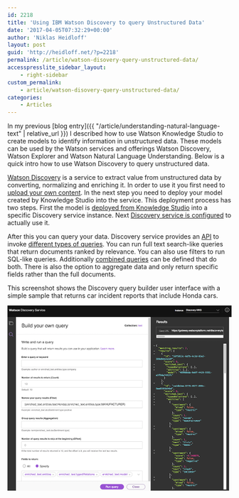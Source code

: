 ```yaml
---
id: 2218
title: 'Using IBM Watson Discovery to query Unstructured Data'
date: '2017-04-05T07:32:29+00:00'
author: 'Niklas Heidloff'
layout: post
guid: 'http://heidloff.net/?p=2218'
permalink: /article/watson-disovery-query-unstructured-data/
accesspresslite_sidebar_layout:
    - right-sidebar
custom_permalink:
    - article/watson-disovery-query-unstructured-data/
categories:
    - Articles
---
```


In my previous [blog entry]({{ "/article/understanding-natural-language-text" | relative_url }}) I described how to use Watson Knowledge Studio to create models to identify information in unstructured data. These models can be used by the Watson services and offerings Watson Discovery, Watson Explorer and Watson Natural Language Understanding. Below is a quick intro how to use Watson Discovery to query unstructured data.

[Watson Discovery](https://www.ibm.com/watson/developercloud/discovery.html) is a service to extract value from unstructured data by converting, normalizing and enriching it. In order to use it you first need to [upload your own content](https://www.ibm.com/watson/developercloud/doc/discovery/adding-content.html). In the next step you need to deploy your model created by Knowledge Studio into the service. This deployment process has two steps. First the model is [deployed from Knowledge Studio](https://www.ibm.com/watson/developercloud/doc/wks/wks_mapublish.shtml) into a specific Discovery service instance. Next [Discovery service is configured](https://www.ibm.com/watson/developercloud/doc/discovery/integrate-wks.html) to actually use it.

After this you can query your data. Discovery service provides an [API](https://www.ibm.com/watson/developercloud/discovery/api/v1/) to invoke [different types of queries](https://www.ibm.com/watson/developercloud/doc/discovery/using.html). You can run full text search-like queries that return documents ranked by relevance. You can also use filters to run SQL-like queries. Additionally [combined queries](https://www.ibm.com/watson/developercloud/doc/discovery/query-reference.html) can be defined that do both. There is also the option to aggregate data and only return specific fields rather than the full documents.

This screenshot shows the Discovery query builder user interface with a simple sample that returns car incident reports that include Honda cars.

![image](/assets/img/2017/04/discovery-wks.png)